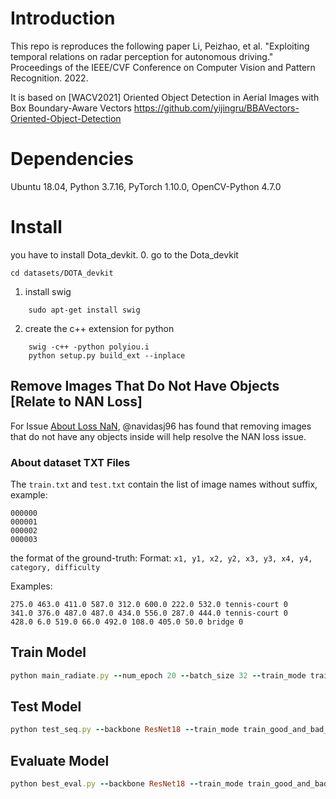 # Introduction
This repo is reproduces the following paper
Li, Peizhao, et al. "Exploiting temporal relations on radar perception for autonomous driving." Proceedings of the IEEE/CVF Conference on Computer Vision and Pattern Recognition. 2022.

It is based on [WACV2021] Oriented Object Detection in Aerial Images with Box Boundary-Aware Vectors
https://github.com/yijingru/BBAVectors-Oriented-Object-Detection

# Dependencies
Ubuntu 18.04, Python 3.7.16, PyTorch 1.10.0, OpenCV-Python 4.7.0

# Install
you have to install Dota_devkit. 
0. go to the Dota_devkit
```
cd datasets/DOTA_devkit
```
1. install swig
```
    sudo apt-get install swig
```
2. create the c++ extension for python
```
    swig -c++ -python polyiou.i
    python setup.py build_ext --inplace
```


## Remove Images That Do Not Have Objects [Relate to NAN Loss]
For Issue [About Loss NaN](https://github.com/yijingru/BBAVectors-Oriented-Object-Detection/issues/15), @navidasj96 has found that removing images that do not have any objects inside will help resolve the NAN loss issue. 

### About dataset TXT Files
The `train.txt` and `test.txt` contain the list of image names without suffix, example:
```
000000
000001
000002
000003
```
the format of the ground-truth:
Format: `x1, y1, x2, y2, x3, y3, x4, y4, category, difficulty`

Examples: 
```
275.0 463.0 411.0 587.0 312.0 600.0 222.0 532.0 tennis-court 0
341.0 376.0 487.0 487.0 434.0 556.0 287.0 444.0 tennis-court 0
428.0 6.0 519.0 66.0 492.0 108.0 405.0 50.0 bridge 0
```

## Train Model
```ruby
python main_radiate.py --num_epoch 20 --batch_size 32 --train_mode train_good_weather --backbone ResNet34 --device 1 --grad_step 4
```

## Test Model
```ruby
python test_seq.py --backbone ResNet18 --train_mode train_good_and_bad_weather --exp 1 --device 0
```

## Evaluate Model
```ruby
python best_eval.py --backbone ResNet18 --train_mode train_good_and_bad_weather --exp 0 --device 1
```
